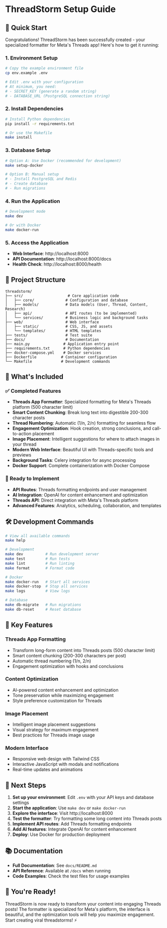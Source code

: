 # ThreadStorm Setup Guide

## 🚀 Quick Start

Congratulations! ThreadStorm has been successfully created - your specialized formatter for Meta's Threads app! Here's how to get it running:

### 1. Environment Setup
```bash
# Copy the example environment file
cp env.example .env

# Edit .env with your configuration
# At minimum, you need:
# - SECRET_KEY (generate a random string)
# - DATABASE_URL (PostgreSQL connection string)
```

### 2. Install Dependencies
```bash
# Install Python dependencies
pip install -r requirements.txt

# Or use the Makefile
make install
```

### 3. Database Setup
```bash
# Option A: Use Docker (recommended for development)
make setup-docker

# Option B: Manual setup
# - Install PostgreSQL and Redis
# - Create database
# - Run migrations
```

### 4. Run the Application
```bash
# Development mode
make dev

# Or with Docker
make docker-run
```

### 5. Access the Application
- **Web Interface**: http://localhost:8000
- **API Documentation**: http://localhost:8000/docs
- **Health Check**: http://localhost:8000/health

## 📁 Project Structure

```
threadstorm/
├── src/                    # Core application code
│   ├── core/              # Configuration and database
│   ├── models/            # Data models (User, Thread, Content, Research)
│   ├── api/               # API routes (to be implemented)
│   └── services/          # Business logic and background tasks
├── web/                   # Web interface
│   ├── static/            # CSS, JS, and assets
│   └── templates/         # HTML templates
├── tests/                 # Test suite
├── docs/                  # Documentation
├── main.py               # Application entry point
├── requirements.txt      # Python dependencies
├── docker-compose.yml    # Docker services
├── Dockerfile           # Container configuration
└── Makefile             # Development commands
```

## 🎯 What's Included

### ✅ Completed Features
- **Threads App Formatter**: Specialized formatting for Meta's Threads platform (500 character limit)
- **Smart Content Chunking**: Break long text into digestible 200-300 character posts
- **Thread Numbering**: Automatic (1/n, 2/n) formatting for seamless flow
- **Engagement Optimization**: Hook creation, strong conclusions, and call-to-action placement
- **Image Placement**: Intelligent suggestions for where to attach images in your thread
- **Modern Web Interface**: Beautiful UI with Threads-specific tools and previews
- **Background Tasks**: Celery integration for async processing
- **Docker Support**: Complete containerization with Docker Compose

### 🔧 Ready to Implement
- **API Routes**: Threads formatting endpoints and user management
- **AI Integration**: OpenAI for content enhancement and optimization
- **Threads API**: Direct integration with Meta's Threads platform
- **Advanced Features**: Analytics, scheduling, collaboration, and templates

## 🛠 Development Commands

```bash
# View all available commands
make help

# Development
make dev          # Run development server
make test         # Run tests
make lint         # Run linting
make format       # Format code

# Docker
make docker-run   # Start all services
make docker-stop  # Stop all services
make logs         # View logs

# Database
make db-migrate   # Run migrations
make db-reset     # Reset database
```

## 🔑 Key Features

### Threads App Formatting
- Transform long-form content into Threads posts (500 character limit)
- Smart content chunking (200-300 characters per post)
- Automatic thread numbering (1/n, 2/n)
- Engagement optimization with hooks and conclusions

### Content Optimization
- AI-powered content enhancement and optimization
- Tone preservation while maximizing engagement
- Style preference customization for Threads

### Image Placement
- Intelligent image placement suggestions
- Visual strategy for maximum engagement
- Best practices for Threads image usage

### Modern Interface
- Responsive web design with Tailwind CSS
- Interactive JavaScript with modals and notifications
- Real-time updates and animations

## 🚀 Next Steps

1. **Set up your environment**: Edit `.env` with your API keys and database settings
2. **Start the application**: Use `make dev` or `make docker-run`
3. **Explore the interface**: Visit http://localhost:8000
4. **Test the formatter**: Try formatting some long content into Threads posts
5. **Implement API routes**: Add Threads formatting endpoints
6. **Add AI features**: Integrate OpenAI for content enhancement
7. **Deploy**: Use Docker for production deployment

## 📚 Documentation

- **Full Documentation**: See `docs/README.md`
- **API Reference**: Available at `/docs` when running
- **Code Examples**: Check the test files for usage examples

## 🎉 You're Ready!

ThreadStorm is now ready to transform your content into engaging Threads posts! The formatter is specialized for Meta's platform, the interface is beautiful, and the optimization tools will help you maximize engagement. Start creating viral threadstorms! ⚡
